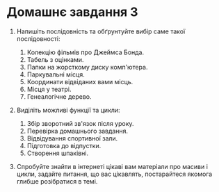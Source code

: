 # Домашнє завдання 3


1. Напишіть послідовність та обґрунтуйте вибір саме такої послідовності:
	1. Колекцію фільмів про Джеймса Бонда.
	2. Табель з оцінками.
	3. Папки на жорсткому диску комп'ютера.
	4. Паркувальні місця.
	5. Координати відвіданих вами місць.
	6. Місця у театрі.
	7. Генеалогічне дерево.

2. Виділіть можливі функції та цикли:
	1. Збір зворотний зв'язок після уроку.
	2. Перевірка домашнього завдання.
	3. Відвідування спортивної зали.
	4. Підготовка до відпустки.
	5. Створення шпаківні.

3. Спробуйте знайти в інтернеті цікаві вам матеріали про масиви і цикли, задайте питання, що вас цікавлять, постарайтеся якомога глибше розібратися в темі.
